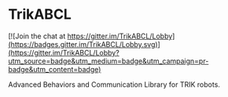 # TrikABCL

[![Join the chat at https://gitter.im/TrikABCL/Lobby](https://badges.gitter.im/TrikABCL/Lobby.svg)](https://gitter.im/TrikABCL/Lobby?utm_source=badge&utm_medium=badge&utm_campaign=pr-badge&utm_content=badge)

Advanced Behaviors and Communication Library for TRIK robots.
